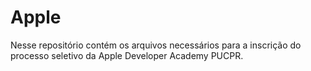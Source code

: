 # Apple
Nesse repositório contém os arquivos necessários para a inscrição do processo seletivo da Apple Developer Academy PUCPR.
